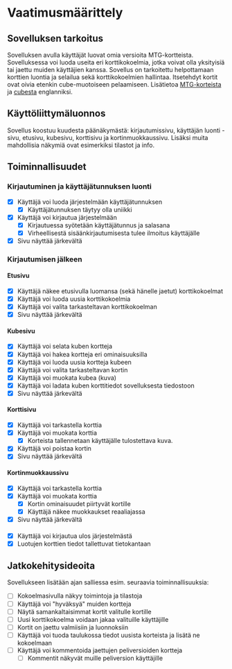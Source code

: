 # Vaatimusmäärittely

## Sovelluksen tarkoitus

Sovelluksen avulla käyttäjät luovat omia versioita MTG-kortteista. Sovelluksessa voi luoda useita eri korttikokoelmia, jotka voivat olla yksityisiä tai jaettu muiden käyttäjien kanssa. Sovellus on tarkoitettu helpottamaan korttien luontia ja selailua sekä korttikokoelmien hallintaa. Itsetehdyt kortit ovat oivia etenkin cube-muotoiseen pelaamiseen. Lisätietoa [MTG-korteista](https://mtg.fandom.com/wiki/Card_type) ja [cubesta](https://mtg.fandom.com/wiki/Cube_Draft) englanniksi.

## Käyttöliittymäluonnos

Sovellus koostuu kuudesta päänäkymästä: kirjautumissivu, käyttäjän luonti -sivu, etusivu, kubesivu, korttisivu ja kortinmuokkaussivu. Lisäksi muita mahdollisia näkymiä ovat esimerkiksi tilastot ja info.

## Toiminnallisuudet

### Kirjautuminen ja käyttäjätunnuksen luonti

- [x] Käyttäjä voi luoda järjestelmään käyttäjätunnuksen
  -  [x] Käyttäjätunnuksen täytyy olla uniikki
- [x] Käyttäjä voi kirjautua järjestelmään
  - [x] Kirjautuessa syötetään käyttäjätunnus ja salasana
  - [x] Virheellisestä sisäänkirjautumisesta tulee ilmoitus käyttäjälle
- [x] Sivu näyttää järkevältä

### Kirjautumisen jälkeen

#### Etusivu

- [x] Käyttäjä näkee etusivulla luomansa (sekä hänelle jaetut) korttikokoelmat
- [x] Käyttäjä voi luoda uusia korttikokoelmia
- [x] Käyttäjä voi valita tarkasteltavan korttikokoelman
- [x] Sivu näyttää järkevältä

#### Kubesivu

- [x] Käyttäjä voi selata kuben kortteja
- [x] Käyttäjä voi hakea kortteja eri ominaisuuksilla
- [x] Käyttäjä voi luoda uusia kortteja kubeen
- [x] Käyttäjä voi valita tarkasteltavan kortin
- [x] Käyttäjä voi muokata kubea (kuva)
- [x] Käyttäjä voi ladata kuben korttitiedot sovelluksesta tiedostoon
- [x] Sivu näyttää järkevältä

#### Korttisivu

- [x] Käyttäjä voi tarkastella korttia
- [x] Käyttäjä voi muokata korttia
  - [x] Korteista tallennetaan käyttäjälle tulostettava kuva.
- [x] Käyttäjä voi poistaa kortin
- [x] Sivu näyttää järkevältä

#### Kortinmuokkaussivu

- [x] Käyttäjä voi tarkastella korttia
- [x] Käyttäjä voi muokata korttia
  - [x] Kortin ominaisuudet piirtyvät kortille
  - [x] Käyttäjä näkee muokkaukset reaaliajassa
- [x] Sivu näyttää järkevältä

####

- [x] Käyttäjä voi kirjautua ulos järjestelmästä
- [x] Luotujen korttien tiedot tallettuvat tietokantaan

## Jatkokehitysideoita

Sovellukseen lisätään ajan salliessa esim. seuraavia toiminnallisuuksia:

- [ ] Kokoelmasivulla näkyy toimintoja ja tilastoja
- [ ] Käyttäjä voi "hyväksyä" muiden kortteja
- [ ] Näytä samankaltaisimmat kortit valitulle kortille
- [ ] Uusi korttikokoelma voidaan jakaa valituille käyttäjille
- [ ] Kortit on jaettu valmiisiin ja luonnoksiin
- [ ] Käyttäjä voi tuoda taulukossa tiedot uusista korteista ja lisätä ne kokoelmaan
- [ ] Käyttäjä voi kommentoida jaettujen peliversioiden kortteja
  - [ ] Kommentit näkyvät muille peliversion käyttäjille
